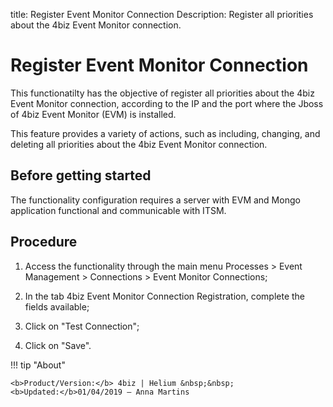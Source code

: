 title: Register Event Monitor Connection
Description: Register all priorities about the 4biz Event Monitor connection.
# Register Event Monitor Connection

This functionatilty has the objective of register all priorities about the
4biz Event Monitor connection, according to the IP and the port where the
Jboss of 4biz Event Monitor (EVM) is installed.

This feature provides a variety of actions, such as including, changing, and
deleting all priorities about the 4biz Event Monitor connection.

Before getting started
--------------------------

The functionality configuration requires a server with EVM and Mongo application
functional and communicable with ITSM.

Procedure
-------------

1.  Access the functionality through the main menu Processes \> Event Management
    \> Connections \> Event Monitor Connections;

2.  In the tab 4biz Event Monitor Connection Registration, complete the
    fields available;

3.  Click on "Test Connection";

4.  Click on "Save".


!!! tip "About"

    <b>Product/Version:</b> 4biz | Helium &nbsp;&nbsp;
    <b>Updated:</b>01/04/2019 – Anna Martins
